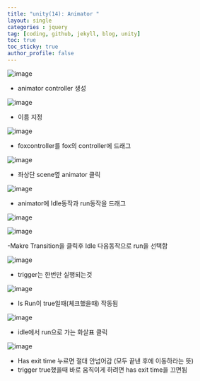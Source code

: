 ```yaml
---
title: "unity(14): Animator "
layout: single
categories : jquery
tag: [coding, github, jekyll, blog, unity]
toc: true
toc_sticky: true
author_profile: false
---
```


![image](https://user-images.githubusercontent.com/111720411/216730620-046d89db-8076-41b4-8ba5-7ba46d02b1d1.png)


- animator controller 생성

![image](https://user-images.githubusercontent.com/111720411/216730638-72c8023f-1142-47c2-9b6a-86fd497d305d.png)


- 이름 지정

![image](https://user-images.githubusercontent.com/111720411/216730669-78b0c619-becc-47c7-8ea7-c9d7ff291acc.png)


- foxcontroller를  fox의 controller에 드래그

![image](https://user-images.githubusercontent.com/111720411/216730672-92276dde-3afc-4236-8f24-c74c16a9447b.png)

- 좌상단 scene옆 animator 클릭


![image](https://user-images.githubusercontent.com/111720411/216730688-7b4d2d41-2290-47bb-b263-159402d7fd43.png)

- animator에 Idle동작과 run동작을 드래그


![image](https://user-images.githubusercontent.com/111720411/216730694-b4781ce0-77a0-4b02-89f3-23db906b05b9.png)

![image](https://user-images.githubusercontent.com/111720411/216730701-885399b5-0b33-48ea-b4de-1c2ab86c5777.png)

-Makre Transition을 클릭후 Idle 다음동작으로 run을 선택함



![image](https://user-images.githubusercontent.com/111720411/216730707-a75e015b-29a0-44f2-a919-2f18aa7a7d1c.png)

- trigger는 한번만 실행되는것



![image](https://user-images.githubusercontent.com/111720411/216730715-b381a8c5-504e-45c3-b71f-33c3887b3af8.png)

- Is Run이 true일때(체크했을때) 작동됨


![image](https://user-images.githubusercontent.com/111720411/216730739-eca037aa-5af9-44cc-a394-056ac5c76ba5.png)

- idle에서 run으로 가는 화살표 클릭


![image](https://user-images.githubusercontent.com/111720411/216730743-c1d36f77-8888-4570-a00e-41a0a56bc14b.png)

- Has exit time 누르면 절대 안넘어감 (모두 끝낸 후에 이동하라는 뜻)
- trigger true했을때 바로 움직이게 하려면 has exit time을 끄면됨

